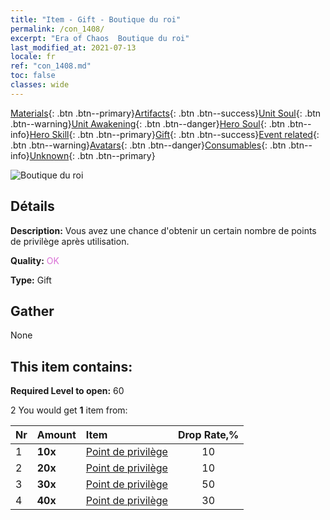 ```yaml
---
title: "Item - Gift - Boutique du roi"
permalink: /con_1408/
excerpt: "Era of Chaos  Boutique du roi"
last_modified_at: 2021-07-13
locale: fr
ref: "con_1408.md"
toc: false
classes: wide
---
```

 [Materials](/ItemsFR/){: .btn .btn--primary}[Artifacts](/ItemsFR/Artifacts/){: .btn .btn--success}[Unit Soul](/ItemsFR/UnitSoul/){: .btn .btn--warning}[Unit Awakening](/ItemsFR/UnitAwakening/){: .btn .btn--danger}[Hero Soul](/ItemsFR/HeroSoul/){: .btn .btn--info}[Hero Skill](/ItemsFR/HeroSkill/){: .btn .btn--primary}[Gift](/ItemsFR/Gift/){: .btn .btn--success}[Event related](/ItemsFR/Events/){: .btn .btn--warning}[Avatars](/ItemsFR/Avatars/){: .btn .btn--danger}[Consumables](/ItemsFR/Consumables/){: .btn .btn--info}[Unknown](/ItemsFR/Unknown/){: .btn .btn--primary}

 ![Boutique du roi](/images/t/i_907022.png)

## Détails
 **Description:** Vous avez une chance d'obtenir un certain nombre de points de privilège après utilisation.

 **Quality:** <span style="color: #DA70D6">OK</span>

 **Type:** Gift

## Gather

  None

## This item contains:

 **Required Level to open:** 60

 2 You would get **1** item  from:

  | Nr | Amount |     Item    | Drop Rate,% |
  |:---|:-------|:------------|:---------:|
  | 1 |  **10x** | [Point de privilège](/ItemsFR/con_820/) | 10 | 
  | 2 |  **20x** | [Point de privilège](/ItemsFR/con_820/) | 10 | 
  | 3 |  **30x** | [Point de privilège](/ItemsFR/con_820/) | 50 | 
  | 4 |  **40x** | [Point de privilège](/ItemsFR/con_820/) | 30 | 
